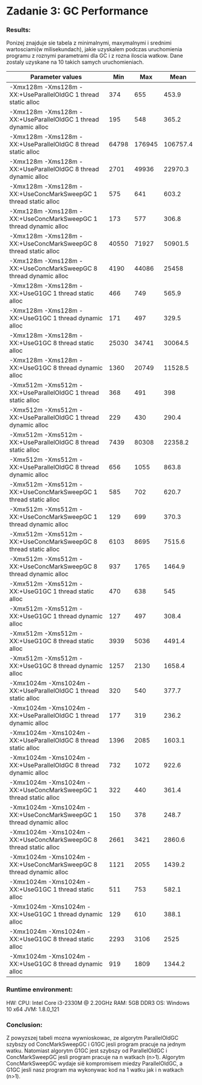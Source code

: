 # Zadanie 3: GC Performance

### Results:

Ponizej znajduje sie tabela z minimalnymi, maxymalnymi i srednimi wartosciami(w milisekundach), jakie 
uzyskalem podczas uruchomienia programu z roznymi parametrami dla GC i z rozna iloscia watkow. 
Dane zostaly uzyskane na 10 takich samych uruchomieniach.

| Parameter values                                                   | Min   | Max    | Mean     |
|--------------------------------------------------------------------|-------|--------|----------|
| -Xmx128m -Xms128m -XX:+UseParallelOldGC 1 thread static alloc      | 374   | 655    | 453.9    |
| -Xmx128m -Xms128m -XX:+UseParallelOldGC 1 thread dynamic alloc     | 195   | 548    | 365.2    |
| -Xmx128m -Xms128m -XX:+UseParallelOldGC 8 thread static alloc      | 64798 | 176945 | 106757.4 |
| -Xmx128m -Xms128m -XX:+UseParallelOldGC 8 thread dynamic alloc     | 2701  | 49936  | 22970.3  |
| -Xmx128m -Xms128m -XX:+UseConcMarkSweepGC 1 thread static alloc    | 575   | 641    | 603.2    |
| -Xmx128m -Xms128m -XX:+UseConcMarkSweepGC 1 thread dynamic alloc   | 173   | 577    | 306.8    |
| -Xmx128m -Xms128m -XX:+UseConcMarkSweepGC 8 thread static alloc    | 40550 | 71927  | 50901.5  |
| -Xmx128m -Xms128m -XX:+UseConcMarkSweepGC 8 thread dynamic alloc   | 4190  | 44086  | 25458    |
| -Xmx128m -Xms128m -XX:+UseG1GC 1 thread static alloc               | 466   | 749    | 565.9    |
| -Xmx128m -Xms128m -XX:+UseG1GC 1 thread dynamic alloc              | 171   | 497    | 329.5    |
| -Xmx128m -Xms128m -XX:+UseG1GC 8 thread static alloc               | 25030 | 34741  | 30064.5  |
| -Xmx128m -Xms128m -XX:+UseG1GC 8 thread dynamic alloc              | 1360  | 20749  | 11528.5  |
| -Xmx512m -Xms512m -XX:+UseParallelOldGC 1 thread static alloc      | 368   | 491    | 398      |
| -Xmx512m -Xms512m -XX:+UseParallelOldGC 1 thread dynamic alloc     | 229   | 430    | 290.4    |
| -Xmx512m -Xms512m -XX:+UseParallelOldGC 8 thread static alloc      | 7439  | 80308  | 22358.2  |
| -Xmx512m -Xms512m -XX:+UseParallelOldGC 8 thread dynamic alloc     | 656   | 1055   | 863.8    |
| -Xmx512m -Xms512m -XX:+UseConcMarkSweepGC 1 thread static alloc    | 585   | 702    | 620.7    |
| -Xmx512m -Xms512m -XX:+UseConcMarkSweepGC 1 thread dynamic alloc   | 129   | 699    | 370.3    |
| -Xmx512m -Xms512m -XX:+UseConcMarkSweepGC 8 thread static alloc    | 6103  | 8695   | 7515.6   |
| -Xmx512m -Xms512m -XX:+UseConcMarkSweepGC 8 thread dynamic alloc   | 937   | 1765   | 1464.9   |
| -Xmx512m -Xms512m -XX:+UseG1GC 1 thread static alloc               | 470   | 638    | 545      |
| -Xmx512m -Xms512m -XX:+UseG1GC 1 thread dynamic alloc              | 127   | 497    | 308.4    |
| -Xmx512m -Xms512m -XX:+UseG1GC 8 thread static alloc               | 3939  | 5036   | 4491.4   |
| -Xmx512m -Xms512m -XX:+UseG1GC 8 thread dynamic alloc              | 1257  | 2130   | 1658.4   |
| -Xmx1024m -Xms1024m -XX:+UseParallelOldGC 1 thread static alloc    | 320   | 540    | 377.7    |
| -Xmx1024m -Xms1024m -XX:+UseParallelOldGC 1 thread dynamic alloc   | 177   | 319    | 236.2    |
| -Xmx1024m -Xms1024m -XX:+UseParallelOldGC 8 thread static alloc    | 1396  | 2085   | 1603.1   |
| -Xmx1024m -Xms1024m -XX:+UseParallelOldGC 8 thread dynamic alloc   | 732   | 1072   | 922.6    |
| -Xmx1024m -Xms1024m -XX:+UseConcMarkSweepGC 1 thread static alloc  | 322   | 440    | 361.4    |
| -Xmx1024m -Xms1024m -XX:+UseConcMarkSweepGC 1 thread dynamic alloc | 150   | 378    | 248.7    |
| -Xmx1024m -Xms1024m -XX:+UseConcMarkSweepGC 8 thread static alloc  | 2661  | 3421   | 2860.6   |
| -Xmx1024m -Xms1024m -XX:+UseConcMarkSweepGC 8 thread dynamic alloc | 1121  | 2055   | 1439.2   |
| -Xmx1024m -Xms1024m -XX:+UseG1GC 1 thread static alloc             | 511   | 753    | 582.1    |
| -Xmx1024m -Xms1024m -XX:+UseG1GC 1 thread dynamic alloc            | 129   | 610    | 388.1    |
| -Xmx1024m -Xms1024m -XX:+UseG1GC 8 thread static alloc             | 2293  | 3106   | 2525     |
| -Xmx1024m -Xms1024m -XX:+UseG1GC 8 thread dynamic alloc            | 919   | 1809   | 1344.2   |

### Runtime environment:

HW:
	CPU: Intel Core i3-2330M @ 2.20GHz
	RAM: 5GB DDR3
OS:
	Windows 10 x64
JVM:
	1.8.0_121

### Conclusion:

Z powyzszej tabeli mozna wywnioskowac, ze algorytm ParallelOldGC szybszy od ConcMarkSweepGC 
i G1GC jesli program pracuje na jednym watku. Natomiast algorytm G1GC jest szybszy 
od ParallelOldGC i ConcMarkSweepGC jesli program pracuje na n watkach (n>1). 
Algorytm ConcMarkSweepGC wydaje siê kompromisem miedzy ParallelOldGC, 
a G1GC jesli nasz program ma wykonywac kod na 1 watku jak i n watkach (n>1).
